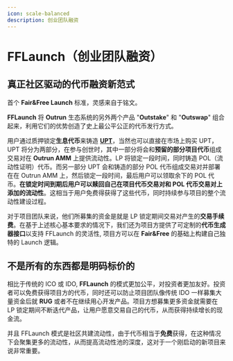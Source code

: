 ```yaml
---
icon: scale-balanced
description: 创业团队融资
---
```


# FFLaunch（创业团队融资）

## **真正社区驱动的代币融资新范式**

首个 **Fair\&Free Launch** 标准，灵感来自于铭文。

**FFLaunch** 将 **Outrun** 生态系统的另外两个产品 "**Outstake**" 和 "**Outswap**" 组合起来，利用它们的优势创造了史上最公平公正的代币发行方式。

用户通过质押锁定**生息代币**来铸造 [**UPT**](https://outrun.gitbook.io/doc/v/zh/outstake/yield-tokenization/pt)，当然也可以直接在市场上购买 UPT，UPT 将分为两部分，在参与创世时，其中一部分将会和**预留的部分项目代币**组成交易对在 **Outrun AMM** 上提供流动性。LP 将锁定一段时间，同时铸造 POL（流动性证明）代币。而另一部分 UPT 会和铸造的部分 POL 代币组成交易对并部署在在 Outrun AMM 上，然后锁定一段时间，最后用户可以领取余下的 POL 代币。**在锁定时间到期后用户可以赎回自己在项目代币交易对和 POL 代币交易对上添加的流动性**。这相当于用户免费得获得了这些代币，同时持续参与项目的整个流动性建设过程。

对于项目团队来说，他们所募集的资金是就是 LP 锁定期间交易对产生的**交易手续费**。在基于上述核心基本要求的情况下，我们还为项目方提供了可定制的**代币生成器接口**以支持 FFLaunch 的灵活性, 项目方可以在 **Fair\&Free** 的基础上构建自己独特的 Launch 逻辑。

## **不是所有的东西都是明码标价的**

相比于传统的 ICO 或 IDO, **FFLaunch** 的模式更加公平，对投资者更加友好。投资者可以免费获得项目方的代币，同时还可以防止项目团队像传统 IDO 一样募集大量资金后就 **RUG** 或者不在继续用心开发产品。项目方想募集更多资金就需要在 LP 锁定期间不断迭代产品，让用户愿意交易自己的代币，从而获得持续增长的现金流。

并且 FFLaunch 模式是社区共建流动性，由于代币相当于**免费**获得，在这种情况下会聚集更多的流动性，从而提高流动性池的深度，这对于一个刚启动的新项目来说非常重要。

